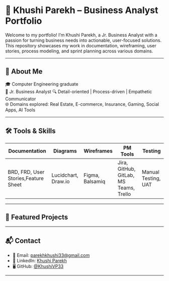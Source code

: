 # 👩 Khushi Parekh – Business Analyst Portfolio

Welcome to my portfolio! I’m Khushi Parekh, a Jr. Business Analyst with a passion for turning business needs into actionable, user-focused solutions. This repository showcases my work in documentation, wireframing, user stories, process modeling, and sprint planning across various domains.

---

## 📌 About Me

🎓 Computer Engineering graduate  
💼 Jr. Business Analyst 
🔍 Detail-oriented | Process-driven | Empathetic Communicator  
🌐 Domains explored: Real Estate, E-commerce, Insurance, Gaming, Social Apps, AI Tools

---

## 🛠️ Tools & Skills

| Documentation | Diagrams | Wireframes | PM Tools | Testing | 
|---------------|----------|------------|----------|---------|
| BRD, FRD, User Stories,Feature Sheet | Lucidchart, Draw.io | Figma, Balsamiq | Jira, GitHub, GitLab, MS Teams, Trello | Manual Testing, UAT | 

---

## 📂 Featured Projects





---

## 📬 Contact

- 📧 Email: parekhkhushi33@gmail.com  
- 💼 LinkedIn: [Khushi Parekh](https://linkedin.com/in/khushiparekh02)  
- 🖥️ GitHub: [@KhushiVP33](https://github.com/KhushiVP33)

---

> 
